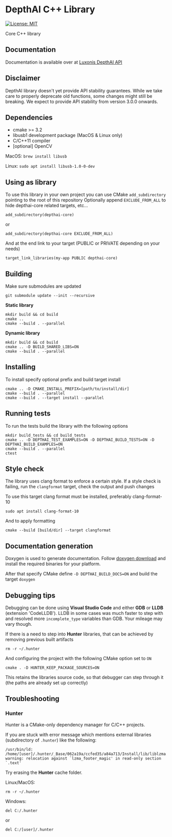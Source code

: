 # DepthAI C++ Library

[![License: MIT](https://img.shields.io/badge/License-MIT-green.svg)](https://opensource.org/licenses/MIT)

Core C++ library

## Documentation

Documentation is available over at [Luxonis DepthAI API](https://docs.luxonis.com/projects/api/en/latest/)

## Disclaimer
DepthAI library doesn't yet provide API stability guarantees. While we take care to properly deprecate old functions, some changes might still be breaking. We expect to provide API stability from version 3.0.0 onwards.

## Dependencies
- cmake >= 3.2
- libusb1 development package (MacOS & Linux only)
- C/C++11 compiler
- [optional] OpenCV 

MacOS: `brew install libusb`

Linux: `sudo apt install libusb-1.0-0-dev`

## Using as library

To use this library in your own project you can use CMake `add_subdirectory` pointing to the root of this repository
Optionally append `EXCLUDE_FROM_ALL` to hide depthai-core related targets, etc...
```
add_subdirectory(depthai-core)
```
or
```
add_subdirectory(depthai-core EXCLUDE_FROM_ALL)
```
And at the end link to your target (PUBLIC or PRIVATE depending on your needs)
```
target_link_libraries(my-app PUBLIC depthai-core)
```

## Building

Make sure submodules are updated 
```
git submodule update --init --recursive
```

**Static library** 
```
mkdir build && cd build
cmake ..
cmake --build . --parallel
```

**Dynamic library**
```
mkdir build && cd build
cmake .. -D BUILD_SHARED_LIBS=ON
cmake --build . --parallel
```
## Installing

To install specify optional prefix and build target install
```
cmake .. -D CMAKE_INSTALL_PREFIX=[path/to/install/dir]
cmake --build . --parallel
cmake --build . --target install --parallel
```

## Running tests

To run the tests build the library with the following options
```
mkdir build_tests && cd build_tests
cmake .. -D DEPTHAI_TEST_EXAMPLES=ON -D DEPTHAI_BUILD_TESTS=ON -D DEPTHAI_BUILD_EXAMPLES=ON
cmake --build . --parallel
ctest
```

## Style check

The library uses clang format to enforce a certain style. 
If a style check is failing, run the `clangformat` target, check the output and push changes

To use this target clang format must be installed, preferably clang-format-10
```
sudo apt install clang-format-10
```

And to apply formatting
```
cmake --build [build/dir] --target clangformat
```

## Documentation generation

Doxygen is used to generate documentation. Follow [doxygen download](https://www.doxygen.nl/download.html#srcbin) and install the required binaries for your platform.

After that specify CMake define `-D DEPTHAI_BUILD_DOCS=ON` and build the target `doxygen`

## Debugging tips

Debugging can be done using **Visual Studio Code** and either **GDB** or **LLDB** (extension 'CodeLLDB').
LLDB in some cases was much faster to step with and resolved more `incomplete_type` variables than GDB. Your mileage may vary though.


If there is a need to step into **Hunter** libraries, that can be achieved by removing previous built artifacts
```
rm -r ~/.hunter
```

And configuring the project with the following CMake option set to `ON`
```
cmake . -D HUNTER_KEEP_PACKAGE_SOURCES=ON
```

This retains the libraries source code, so that debugger can step through it (the paths are already set up correctly)


## Troubleshooting

### Hunter
Hunter is a CMake-only dependency manager for C/C++ projects. 

If you are stuck with error message which mentions external libraries (subdirectory of `.hunter`) like the following:
```
/usr/bin/ld: /home/[user]/.hunter/_Base/062a19a/ccfed35/a84a713/Install/lib/liblzma.a(stream_flags_decoder.c.o): warning: relocation against `lzma_footer_magic' in read-only section `.text'
```

Try erasing the **Hunter** cache folder.

Linux/MacOS:
```
rm -r ~/.hunter
```
Windows:
```
del C:/.hunter
```
or
```
del C:/[user]/.hunter
```

